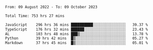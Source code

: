 
<!--START_SECTION:waka-->

```txt
From: 09 August 2022 - To: 09 October 2023

Total Time: 753 hrs 27 mins

JavaScript    296 hrs 36 mins ██████████░░░░░░░░░░░░░░░   39.37 %
TypeScript    176 hrs 32 mins ██████░░░░░░░░░░░░░░░░░░░   23.43 %
AL            103 hrs 48 mins ███▒░░░░░░░░░░░░░░░░░░░░░   13.78 %
Python        39 hrs 42 mins  █▒░░░░░░░░░░░░░░░░░░░░░░░   05.27 %
Markdown      37 hrs 45 mins  █▒░░░░░░░░░░░░░░░░░░░░░░░   05.01 %
```

<!--END_SECTION:waka-->











